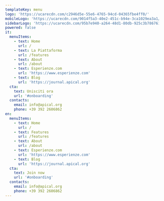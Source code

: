 ```yaml
---
templateKey: menu
logo: 'https://ucarecdn.com/c2946d5e-55e6-4765-94cd-04365fbe4ff0/'
mobileLogo: 'https://ucarecdn.com/9014f5a3-40e2-451c-b94e-3ca1029ea3a1/'
sidebarLogo: 'https://ucarecdn.com/95b7e940-a264-48d1-80db-925c3b786761/'
powered: false
it:
  menuItems:
    - text: Home
      url: /
    - text: La Piattaforma
      url: /features
    - text: About
      url: /about
    - text: Esperienze.com
      url: 'https://www.esperienze.com'
    - text: Blog
      url: 'https://journal.apical.org'
  cta:
    text: Unisciti ora
    url: '#onboarding'
  contacts:
    email: info@apical.org
    phone: +39 392 2606862
en:
  menuItems:
    - text: Home
      url: /
    - text: Features
      url: /features
    - text: About
      url: /about
    - text: Esperienze.com
      url: 'https://www.esperienze.com'
    - text: Blog
      url: 'https://journal.apical.org'
  cta:
    text: Join now
    url: '#onboarding'
  contacts:
    email: info@apical.org
    phone: +39 392 2606862
---
```


